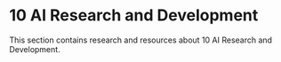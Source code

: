 # 10 AI Research and Development

This section contains research and resources about 10 AI Research and Development.